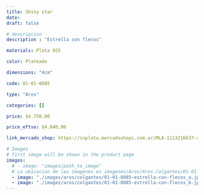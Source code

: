 ```yaml
---
title: Shiny star
date: 
draft: false

# descripcion
description : "Estrella con flecos"

materials: Plata 925

color: Plateado

dimensions: "4cm"

code: 01-01-0085

type: "Aros"

categories: []

price: $4.750,00

price_eftvo: $4.040,00

link_mercado_shop: https://inplata.mercadoshops.com.ar/MLA-1113216637-aros-colgantes-en-plata-925-estrella-flecos-shiny-star-_JM

# Images
# first image will be shown in the product page
images:
  # - image: "images/path_to_image"
  # La ubicacion de las imagenes es imagenes/Aros/Aros.Colgantes/01-01-0085-shiny-star
  - image: "./images/aros/colgantes/01-01-0085-estrella-con-flecos_a.jpeg"
  - image: "./images/aros/colgantes/01-01-0085-estrella-con-flecos_b.jpeg"
---
```

